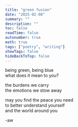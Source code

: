 ```yaml
---
title: "green fusion"
date: "2025-02-08"
summary: ""
description: ""
toc: false
readTime: false
autonumber: true
math: true
tags: ["poetry", "writing"]
showTags: false
hideBackToTop: false
---
```


being green, being blue  
what does it mean to you?  
  
the burdens we carry  
the emotions we stow away  
  
may you find the peace you need  
to better understand yourself  
and the world around you  

-aw